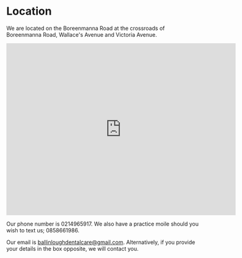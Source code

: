 # Location

We are located on the Boreenmanna Road at the crossroads of Boreenmanna Road,
Wallace's Avenue and Victoria Avenue.

<iframe width="600" height="450" frameborder="0" style="border:0"
src="https://www.google.com/maps/embed/v1/place?q=Hogan%20Dental%20Surgery%2C%20Cork%2C%20Ireland&key=AIzaSyASq0X6In9DRB4IYQtOmTh7FIS8mq6wk4M"></iframe>

Our phone number is 0214965917. We also have a practice moile should you wish
to text us; 0858661986.

Our email is ballinloughdentalcare@gmail.com. Alternatively, if you provide
your details in the box opposite, we will contact you.
